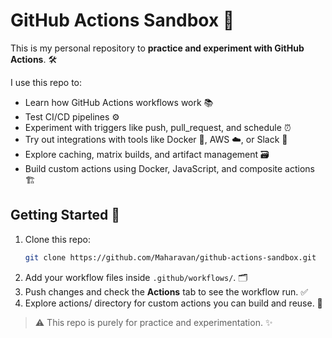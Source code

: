 # GitHub Actions Sandbox 🚀

This is my personal repository to **practice and experiment with GitHub Actions**. 🛠️

I use this repo to:  
- Learn how GitHub Actions workflows work 📚  
- Test CI/CD pipelines ⚙️  
- Experiment with triggers like push, pull_request, and schedule ⏰  
- Try out integrations with tools like Docker 🐳, AWS ☁️, or Slack 💬  
- Explore caching, matrix builds, and artifact management 🗃️ 
- Build custom actions using Docker, JavaScript, and composite actions 🏗️

## Getting Started 🏁

1. Clone this repo:
   ```bash
   git clone https://github.com/Maharavan/github-actions-sandbox.git
   ```
2. Add your workflow files inside `.github/workflows/`. 🗂️
3. Push changes and check the **Actions** tab to see the workflow run. ✅
4. Explore actions/ directory for custom actions you can build and reuse. 🔧

> ⚠️ This repo is purely for practice and experimentation. ✨

